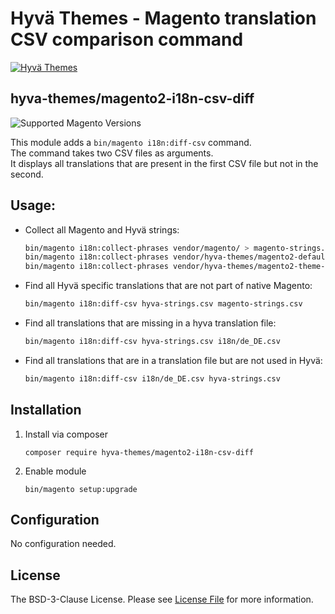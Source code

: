 # Hyvä Themes - Magento translation CSV comparison command 

[![Hyvä Themes](https://repository-images.githubusercontent.com/300568807/f00eb480-55b1-11eb-93d2-074c3edd2d07)](https://hyva.io/)

## hyva-themes/magento2-i18n-csv-diff

![Supported Magento Versions][ico-compatibility]

This module adds a `bin/magento i18n:diff-csv` command.  
The command takes two CSV files as arguments.    
It displays all translations that are present in the first CSV file but not in the second.

## Usage:

* Collect all Magento and Hyvä strings:
    ```sh
    bin/magento i18n:collect-phrases vendor/magento/ > magento-strings.csv
    bin/magento i18n:collect-phrases vendor/hyva-themes/magento2-default-theme/ > hyva-strings.csv
    bin/magento i18n:collect-phrases vendor/hyva-themes/magento2-theme-module/ >> hyva-strings.csv
    ```
* Find all Hyvä specific translations that are not part of native Magento:
    ```sh
    bin/magento i18n:diff-csv hyva-strings.csv magento-strings.csv
    ```

* Find all translations that are missing in a hyva translation file:
    ```sh
    bin/magento i18n:diff-csv hyva-strings.csv i18n/de_DE.csv
    ```
* Find all translations that are in a translation file but are not used in Hyvä:
    ```sh
    bin/magento i18n:diff-csv i18n/de_DE.csv hyva-strings.csv
    ```
 
## Installation
  
1. Install via composer
    ```
    composer require hyva-themes/magento2-i18n-csv-diff
    ```
2. Enable module
    ```
    bin/magento setup:upgrade
    ```

## Configuration
  
No configuration needed.

  
## License

The BSD-3-Clause License. Please see [License File](LICENSE.txt) for more information.

[ico-compatibility]: https://img.shields.io/badge/magento-%202.3%20|%202.4-brightgreen.svg?logo=magento&longCache=true&style=flat-square
